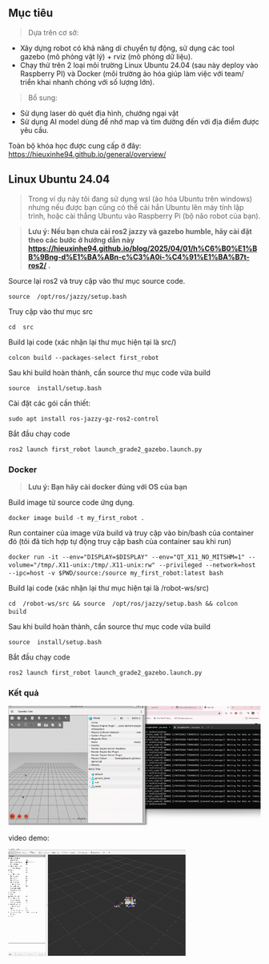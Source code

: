 ## Mục tiêu
> Dựa trên cơ sở:
- Xây dựng robot có khả năng di chuyển tự động, sử dụng các tool gazebo (mô phỏng vật lý) + rviz (mô phỏng dữ liệu).
- Chạy thử trên 2 loại môi trường Linux Ubuntu 24.04  (sau này deploy vào Raspberry PI) và Docker (môi trường ảo hóa giúp làm việc với team/ triển khai nhanh chóng với số lượng lớn).
> Bổ sung:
- Sử dụng laser dò quét địa hình, chướng ngại vật
- Sử dụng AI model dùng để nhớ map và tìm đường đến với địa điểm được yêu cầu.

Toàn bộ khóa học được cung cấp ở đây: https://hieuxinhe94.github.io/general/overview/ 

## Linux Ubuntu 24.04
> Trong ví dụ này tôi đang sử dụng wsl (ảo hóa Ubuntu trên windows) nhưng nếu được bạn cũng có thể cài hẳn Ubuntu lên máy tính lập trình, hoặc cài thẳng Ubuntu vào Raspberry Pi (bộ não robot của bạn). 

> **Lưu ý: Nếu bạn chưa cài ros2 jazzy và gazebo humble, hãy cài đặt theo các bước ở hướng dẫn này https://hieuxinhe94.github.io/blog/2025/04/01/h%C6%B0%E1%BB%9Bng-d%E1%BA%ABn-c%C3%A0i-%C4%91%E1%BA%B7t-ros2/  .** 

Source lại ros2 và truy cập vào thư mục source code. 

    source  /opt/ros/jazzy/setup.bash
Truy cập vào thư mục src 

    cd  src
Build lại code (xác nhận lại thư mục hiện tại là src/)

    colcon build --packages-select first_robot
Sau khi build hoàn thành, cần source thư mục code vừa build

    source  install/setup.bash
Cài đặt các gói cần thiết:
    
    sudo apt install ros-jazzy-gz-ros2-control


Bắt đầu chạy code

    ros2 launch first_robot launch_grade2_gazebo.launch.py


### Docker

> **Lưu ý: Bạn hãy cài docker đúng với OS của bạn** 

Build image từ source code ứng dụng. 

    docker image build -t my_first_robot .
Run container của image vừa build và truy cập vào bin/bash của container đó (tôi đã tích hợp tự động truy cập bash của container sau khi run)

    docker run -it --env="DISPLAY=$DISPLAY" --env="QT_X11_NO_MITSHM=1" --volume="/tmp/.X11-unix:/tmp/.X11-unix:rw" --privileged --network=host --ipc=host -v $PWD/source:/source my_first_robot:latest bash
Build lại code (xác nhận lại thư mục hiện tại là /robot-ws/src)

    cd  /robot-ws/src && source  /opt/ros/jazzy/setup.bash && colcon  build
Sau khi build hoàn thành, cần source thư mục code vừa build

    source  install/setup.bash

Bắt đầu chạy code

    ros2 launch first_robot launch_grade2_gazebo.launch.py

### Kết quả
![Gazebo demo](https://github.com/hieuxinhe94/ros2-learning/blob/main/docs/first_robot_two_wheel_gazebo_rviz.gif?raw=true)

video demo:

![Rviz](https://github.com/hieuxinhe94/ros2-learning/blob/main/docs/simple_robot_running_2.gif?raw=true)
